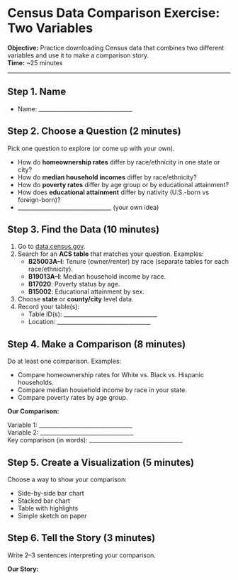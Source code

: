 # Census Data Comparison Exercise: Two Variables

**Objective:** Practice downloading Census data that combines two different variables and use it to make a comparison story.  
**Time:** ~25 minutes  

---

## Step 1. Name

- Name: _________________________________  


## Step 2. Choose a Question (2 minutes)

Pick one question to explore (or come up with your own).  

- How do **homeownership rates** differ by race/ethnicity in one state or city?  
- How do **median household incomes** differ by race/ethnicity?  
- How do **poverty rates** differ by age group or by educational attainment?  
- How does **educational attainment** differ by nativity (U.S.-born vs foreign-born)?  
- _________________________________ (your own idea)  


## Step 3. Find the Data (10 minutes)

1. Go to [data.census.gov](https://data.census.gov/).  
2. Search for an **ACS table** that matches your question. Examples:  
   - **B25003A–I**: Tenure (owner/renter) by race (separate tables for each race/ethnicity).  
   - **B19013A–I**: Median household income by race.  
   - **B17020**: Poverty status by age.  
   - **B15002**: Educational attainment by sex.  
3. Choose **state** or **county/city** level data.  
4. Record your table(s):  
   - Table ID(s): _________________________________  
   - Location: _________________________________  


## Step 4. Make a Comparison (8 minutes)

Do at least one comparison. Examples:  
- Compare homeownership rates for White vs. Black vs. Hispanic households.  
- Compare median household income by race in your state.  
- Compare poverty rates by age group.  

**Our Comparison:**  

Variable 1: _________________________________   
Variable 2: _________________________________   
Key comparison (in words): _________________________________   


## Step 5. Create a Visualization (5 minutes)

Choose a way to show your comparison:  
- Side-by-side bar chart  
- Stacked bar chart  
- Table with highlights  
- Simple sketch on paper  


## Step 6. Tell the Story (3 minutes)

Write 2–3 sentences interpreting your comparison.  

**Our Story:**  



